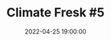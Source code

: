 ---
title: "Climate Fresk #5"
date: 2022-04-25 19:00:00
location: Le Bigre! Lieu, Rennes
draft: false
---